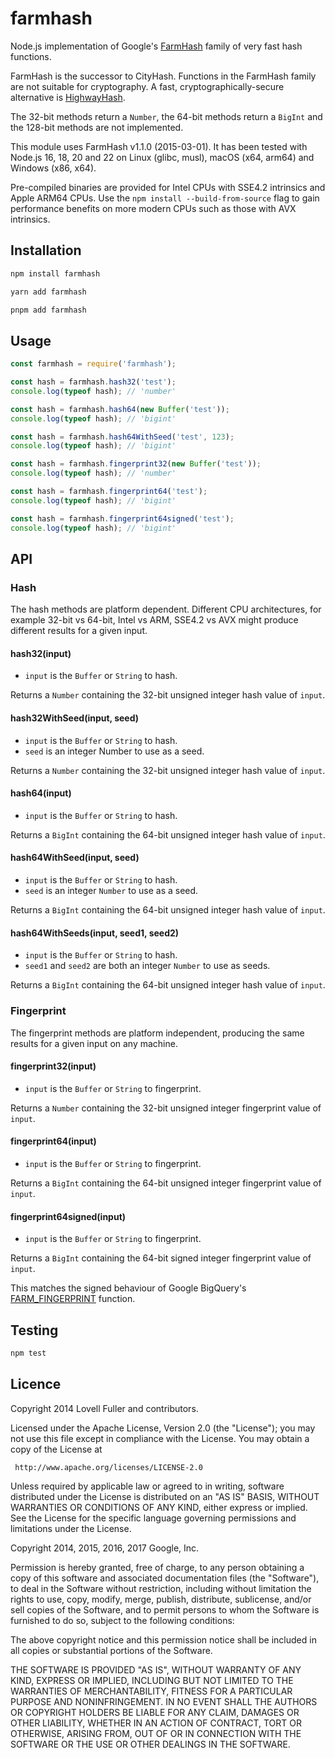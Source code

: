 # farmhash

Node.js implementation of Google's
[FarmHash](https://github.com/google/farmhash)
family of very fast hash functions.

FarmHash is the successor to CityHash.
Functions in the FarmHash family are not suitable for cryptography.
A fast, cryptographically-secure alternative is
[HighwayHash](https://github.com/lovell/highwayhash).

The 32-bit methods return a `Number`,
the 64-bit methods return a `BigInt`
and the 128-bit methods are not implemented.

This module uses FarmHash v1.1.0 (2015-03-01).
It has been tested with Node.js 16, 18, 20 and 22
on Linux (glibc, musl),
macOS (x64, arm64) and
Windows (x86, x64).

Pre-compiled binaries are provided for
Intel CPUs with SSE4.2 intrinsics
and Apple ARM64 CPUs.
Use the `npm install --build-from-source` flag to gain performance benefits
on more modern CPUs such as those with AVX intrinsics.

## Installation

```sh
npm install farmhash
```

```sh
yarn add farmhash
```

```sh
pnpm add farmhash
```

## Usage

```javascript
const farmhash = require('farmhash');
```

```javascript
const hash = farmhash.hash32('test');
console.log(typeof hash); // 'number'
```

```javascript
const hash = farmhash.hash64(new Buffer('test'));
console.log(typeof hash); // 'bigint'
```

```javascript
const hash = farmhash.hash64WithSeed('test', 123);
console.log(typeof hash); // 'bigint'
```

```javascript
const hash = farmhash.fingerprint32(new Buffer('test'));
console.log(typeof hash); // 'number'
```

```javascript
const hash = farmhash.fingerprint64('test');
console.log(typeof hash); // 'bigint'
```

```javascript
const hash = farmhash.fingerprint64signed('test');
console.log(typeof hash); // 'bigint'
```

## API

### Hash

The hash methods are platform dependent.
Different CPU architectures, for example 32-bit vs 64-bit, Intel vs ARM, SSE4.2 vs AVX
might produce different results for a given input.

#### hash32(input)

* `input` is the `Buffer` or `String` to hash.

Returns a `Number` containing the 32-bit unsigned integer hash value of `input`.

#### hash32WithSeed(input, seed)

* `input` is the `Buffer` or `String` to hash.
* `seed` is an integer Number to use as a seed.

Returns a `Number` containing the 32-bit unsigned integer hash value of `input`.

#### hash64(input)

* `input` is the `Buffer` or `String` to hash.

Returns a `BigInt` containing the 64-bit unsigned integer hash value of `input`.

#### hash64WithSeed(input, seed)

* `input` is the `Buffer` or `String` to hash.
* `seed` is an integer `Number` to use as a seed.

Returns a `BigInt` containing the 64-bit unsigned integer hash value of `input`.

#### hash64WithSeeds(input, seed1, seed2)

* `input` is the `Buffer` or `String` to hash.
* `seed1` and `seed2` are both an integer `Number` to use as seeds.

Returns a `BigInt` containing the 64-bit unsigned integer hash value of `input`.

### Fingerprint

The fingerprint methods are platform independent, producing the same results for a given input on any machine.

#### fingerprint32(input)

* `input` is the `Buffer` or `String` to fingerprint.

Returns a `Number` containing the 32-bit unsigned integer fingerprint value of `input`.

#### fingerprint64(input)

* `input` is the `Buffer` or `String` to fingerprint.

Returns a `BigInt` containing the 64-bit unsigned integer fingerprint value of `input`.

#### fingerprint64signed(input)

* `input` is the `Buffer` or `String` to fingerprint.

Returns a `BigInt` containing the 64-bit signed integer fingerprint value of `input`.

This matches the signed behaviour of Google BigQuery's
[FARM_FINGERPRINT](https://cloud.google.com/bigquery/docs/reference/standard-sql/functions-and-operators#farm_fingerprint)
function.

## Testing

```sh
npm test
```

## Licence

Copyright 2014 Lovell Fuller and contributors.

Licensed under the Apache License, Version 2.0 (the "License");
you may not use this file except in compliance with the License.
You may obtain a copy of the License at

     http://www.apache.org/licenses/LICENSE-2.0

Unless required by applicable law or agreed to in writing, software
distributed under the License is distributed on an "AS IS" BASIS,
WITHOUT WARRANTIES OR CONDITIONS OF ANY KIND, either express or implied.
See the License for the specific language governing permissions and
limitations under the License.

Copyright 2014, 2015, 2016, 2017 Google, Inc.

Permission is hereby granted, free of charge, to any person obtaining a copy
of this software and associated documentation files (the "Software"), to deal
in the Software without restriction, including without limitation the rights
to use, copy, modify, merge, publish, distribute, sublicense, and/or sell
copies of the Software, and to permit persons to whom the Software is
furnished to do so, subject to the following conditions:

The above copyright notice and this permission notice shall be included in
all copies or substantial portions of the Software.

THE SOFTWARE IS PROVIDED "AS IS", WITHOUT WARRANTY OF ANY KIND, EXPRESS OR
IMPLIED, INCLUDING BUT NOT LIMITED TO THE WARRANTIES OF MERCHANTABILITY,
FITNESS FOR A PARTICULAR PURPOSE AND NONINFRINGEMENT. IN NO EVENT SHALL THE
AUTHORS OR COPYRIGHT HOLDERS BE LIABLE FOR ANY CLAIM, DAMAGES OR OTHER
LIABILITY, WHETHER IN AN ACTION OF CONTRACT, TORT OR OTHERWISE, ARISING FROM,
OUT OF OR IN CONNECTION WITH THE SOFTWARE OR THE USE OR OTHER DEALINGS IN
THE SOFTWARE.
